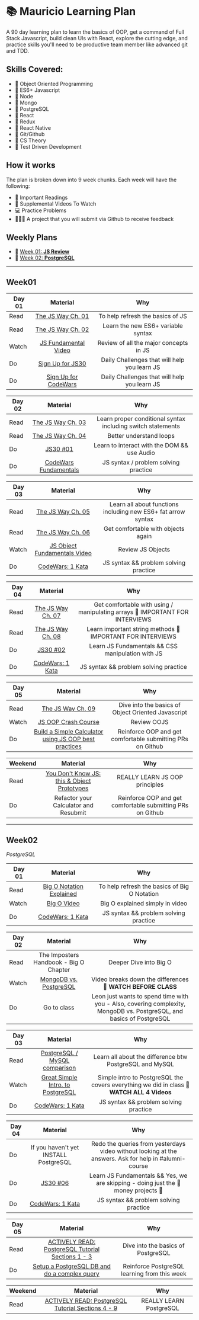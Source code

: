 # 📚 Mauricio Learning Plan

A 90 day learning plan to learn the basics of OOP, get a command of Full Stack Javascript, build clean UIs with React, explore the cutting edge, and practice skills you'll need to be productive team member like advanced git and TDD.


## Skills Covered:

- 💎 Object Oriented Programming
- 💎 ES6+ Javascript
- 💎 Node
- 💎 Mongo
- 💎 PostgreSQL
- 💎 React
- 💎 Redux
- 💎 React Native
- 💎 Git/Github
- 💎 CS Theory
- 💎 Test Driven Development

## How it works

The plan is broken down into 9 week chunks. Each week will have the following:

- 📖 Important Readings
- 📼 Supplemental Videos To Watch
- 💻 Practice Problems
- 👩🏽‍💻 A project that you will submit via Github to receive feedback


## Weekly Plans
- 🚀 [Week 01: **JS Review**](#week01)
- 🚀 [Week 02: **PostgreSQL**](#week02)


***
## Week01

| Day 01    | Material     | Why   |
| ---------|:-------------:| :-----:|
| Read     | [The JS Way Ch. 01](https://github.com/bpesquet/thejsway/blob/master/manuscript/chapter01.md) | To help refresh the basics of JS |
| Read     | [The JS Way Ch. 02](https://github.com/bpesquet/thejsway/blob/master/manuscript/chapter02.md) | Learn the new ES6+ variable syntax |
| Watch    | [JS Fundamental Video](https://youtu.be/hdI2bqOjy3c)      | Review of all the major concepts in JS |
| Do       | [Sign Up for JS30](https://javascript30.com/)      | Daily Challenges that will help you learn JS |
| Do       | [Sign Up for CodeWars](https://www.codewars.com/)  | Daily Challenges that will help you learn JS  |

| Day 02    | Material     | Why   |
| ---------|:-------------:| :-----:|
| Read     | [The JS Way Ch. 03](https://github.com/bpesquet/thejsway/blob/master/manuscript/chapter03.md) | Learn proper conditional syntax including switch statements |
| Read     | [The JS Way Ch. 04](https://github.com/bpesquet/thejsway/blob/master/manuscript/chapter04.md) | Better understand loops |
| Do       | [JS30 #01](https://javascript30.com/)      | Learn to interact with the DOM && use Audio |
| Do       | [CodeWars Fundamentals](https://www.codewars.com/)  | JS syntax / problem solving practice  |

| Day 03    | Material     | Why   |
| ---------|:-------------:| :-----:|
| Read     | [The JS Way Ch. 05](https://github.com/bpesquet/thejsway/blob/master/manuscript/chapter05.md) | Learn all about functions including new ES6+ fat arrow syntax |
| Read     | [The JS Way Ch. 06](https://github.com/bpesquet/thejsway/blob/master/manuscript/chapter06.md) | Get comfortable with objects again |
| Watch    | [JS Object Fundamentals Video](https://youtu.be/-e5h4IGKZRY)      | Review JS Objects |
| Do       | [CodeWars: 1 Kata](https://www.codewars.com/)  | JS syntax && problem solving practice  |

| Day 04    | Material     | Why   |
| ---------|:-------------:| :-----:|
| Read     | [The JS Way Ch. 07](https://github.com/bpesquet/thejsway/blob/master/manuscript/chapter07.md) | Get comfortable with using / manipulating arrays 🚨 IMPORTANT FOR INTERVIEWS |
| Read     | [The JS Way Ch. 08](https://github.com/bpesquet/thejsway/blob/master/manuscript/chapter08.md) | Learn important string methods 🚨 IMPORTANT FOR INTERVIEWS  |
| Do       | [JS30 #02](https://javascript30.com/)      | Learn JS Fundamentals && CSS manipulation with JS |
| Do       | [CodeWars: 1 Kata](https://www.codewars.com/)  | JS syntax && problem solving practice  |

| Day 05    | Material     | Why   |
| ---------|:-------------:| :-----:|
| Read     | [The JS Way Ch. 09](https://github.com/bpesquet/thejsway/blob/master/manuscript/chapter09.md) | Dive into the basics of Object Oriented Javascript |
| Watch    | [JS OOP Crash Course](https://youtu.be/vDJpGenyHaA)      | Review OOJS |
| Do       | [Build a Simple Calculator using JS OOP best practices](https://github.com/Resilient-Labs/week01-alumni-project-calculator)  | Reinforce OOP and get comfortable submitting PRs on Github  |

| Weekend    | Material     | Why   |
| ---------|:-------------:| :-----:|
| Read     | [You Don't Know JS: this & Object Prototypes](https://github.com/getify/You-Dont-Know-JS/blob/master/this%20&%20object%20prototypes/README.md#you-dont-know-js-this--object-prototypes) | REALLY LEARN JS OOP principles |
| Do       | Refactor your Calculator and Resubmit  | Reinforce OOP and get comfortable submitting PRs on Github  |

***

## Week02
*PostgreSQL*

| Day 01    | Material     | Why   |
| ---------|:-------------:| :-----:|
| Read     | [Big O Notation Explained](https://medium.freecodecamp.org/big-o-notation-simply-explained-with-illustrations-and-video-87d5a71c0174) | To help refresh the basics of Big O Notation |
| Watch    | [Big O Video](https://youtu.be/v4cd1O4zkGw)      | Big O explained simply in video |
| Do       | [CodeWars: 1 Kata](https://www.codewars.com/)  | JS syntax && problem solving practice  |

| Day 02    | Material     | Why   |
| ---------|:-------------:| :-----:|
| Read     | The Imposters Handbook - Big O Chapter | Deeper Dive into Big O |
| Watch    | [MongoDB vs. PostgreSQL](https://youtu.be/eM7hzKwvTq8)      | Video breaks down the differences 🚨 **WATCH BEFORE CLASS**  |
| Do       | Go to class      | Leon just wants to spend time with you - Also, covering complexity, MongoDB vs. PostgreSQL, and basics of PostgreSQL |

| Day 03    | Material     | Why   |
| ---------|:-------------:| :-----:|
| Read     | [PostgreSQL / MySQL comparison](https://blog.panoply.io/postgresql-vs.-mysqld) | Learn all about the difference btw PostgreSQL and MySQL |
| Watch    | [Great Simple Intro. to PostgreSQL](https://youtu.be/xaWlS9HtWYw)      | Simple intro to PostgreSQL the covers everything we did in class 🚨 **WATCH ALL 4 Videos** |
| Do       | [CodeWars: 1 Kata](https://www.codewars.com/)  | JS syntax && problem solving practice  |

| Day 04    | Material     | Why   |
| ---------|:-------------:| :-----:|
| Do   | If you haven't  yet INSTALL PostgreSQL | Redo the queries from yesterdays video without looking at the answers. Ask for help in #alumni-course  |
| Do       | [JS30 #06](https://javascript30.com/)      | Learn JS Fundamentals && Yes, we are skipping - doing just the 🤑 money projects 🤑 |
| Do       | [CodeWars: 1 Kata](https://www.codewars.com/)  | JS syntax && problem solving practice  |

| Day 05    | Material     | Why   |
| ---------|:-------------:| :-----:|
| Read     | [ACTIVELY READ: PostgreSQL Tutorial Sections 1 - 3](http://www.postgresqltutorial.com/) | Dive into the basics of PostgreSQL |
| Do       | [Setup a PostgreSQL DB and do a complex query](https://github.com/Resilient-Labs/week02-alumni-project-postgres-query)  | Reinforce PostgreSQL learning from this week  |

| Weekend    | Material     | Why   |
| ---------|:-------------:| :-----:|
| Read     | [ACTIVELY READ: PostgreSQL Tutorial Sections 4 - 9](http://www.postgresqltutorial.com/) | REALLY LEARN PostgreSQL |
